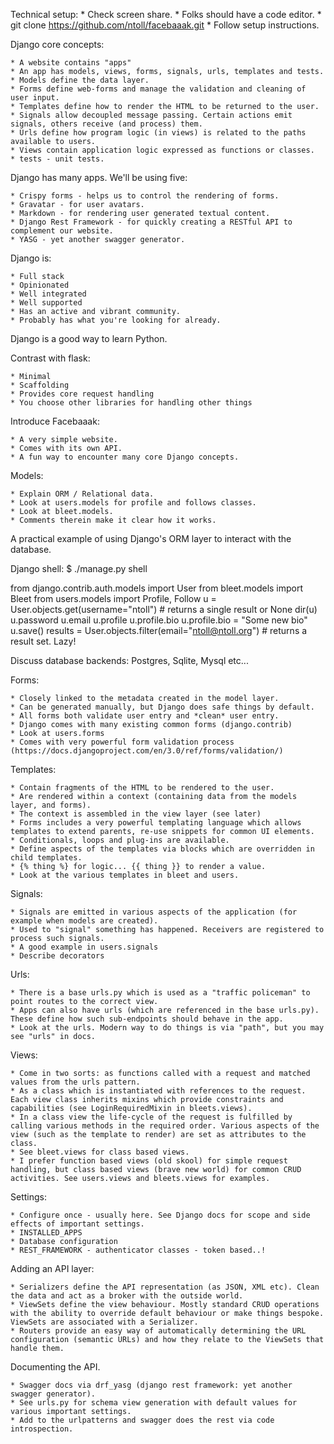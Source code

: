 Technical setup:
    * Check screen share.
    * Folks should have a code editor.
    * git clone https://github.com/ntoll/facebaaak.git
    * Follow setup instructions.

Django core concepts:

    * A website contains "apps"
    * An app has models, views, forms, signals, urls, templates and tests.
    * Models define the data layer.
    * Forms define web-forms and manage the validation and cleaning of user input.
    * Templates define how to render the HTML to be returned to the user.
    * Signals allow decoupled message passing. Certain actions emit signals, others receive (and process) them.
    * Urls define how program logic (in views) is related to the paths available to users.
    * Views contain application logic expressed as functions or classes.
    * tests - unit tests.

Django has many apps. We'll be using five:

    * Crispy forms - helps us to control the rendering of forms.
    * Gravatar - for user avatars.
    * Markdown - for rendering user generated textual content.
    * Django Rest Framework - for quickly creating a RESTful API to complement our website.
    * YASG - yet another swagger generator.

Django is:
    
    * Full stack
    * Opinionated
    * Well integrated
    * Well supported
    * Has an active and vibrant community.
    * Probably has what you're looking for already.

Django is a good way to learn Python.

Contrast with flask:

    * Minimal
    * Scaffolding
    * Provides core request handling
    * You choose other libraries for handling other things


Introduce Facebaaak:

    * A very simple website.
    * Comes with its own API.
    * A fun way to encounter many core Django concepts.


Models:

    * Explain ORM / Relational data.
    * Look at users.models for profile and follows classes.
    * Look at bleet.models.
    * Comments therein make it clear how it works.

A practical example of using Django's ORM layer to interact with the database.

Django shell:
    $ ./manage.py shell

from django.contrib.auth.models import User
from bleet.models import Bleet
from users.models import Profile, Follow
u = User.objects.get(username="ntoll")  # returns a single result or None
dir(u)
u.password
u.email
u.profile
u.profile.bio
u.profile.bio = "Some new bio"
u.save()
results = User.objects.filter(email="ntoll@ntoll.org")  # returns a result set. Lazy!

Discuss database backends: Postgres, Sqlite, Mysql etc...


Forms:

    * Closely linked to the metadata created in the model layer.
    * Can be generated manually, but Django does safe things by default.
    * All forms both validate user entry and *clean* user entry.
    * Django comes with many existing common forms (django.contrib)
    * Look at users.forms
    * Comes with very powerful form validation process (https://docs.djangoproject.com/en/3.0/ref/forms/validation/)


Templates:

    * Contain fragments of the HTML to be rendered to the user.
    * Are rendered within a context (containing data from the models layer, and forms).
    * The context is assembled in the view layer (see later)
    * Forms includes a very powerful templating language which allows templates to extend parents, re-use snippets for common UI elements.
    * Conditionals, loops and plug-ins are available.
    * Define aspects of the templates via blocks which are overridden in child templates.
    * {% thing %} for logic... {{ thing }} to render a value.
    * Look at the various templates in bleet and users.


Signals:

    * Signals are emitted in various aspects of the application (for example when models are created).
    * Used to "signal" something has happened. Receivers are registered to process such signals.
    * A good example in users.signals
    * Describe decorators

Urls:

    * There is a base urls.py which is used as a "traffic policeman" to point routes to the correct view.
    * Apps can also have urls (which are referenced in the base urls.py). These define how such sub-endpoints should behave in the app.
    * Look at the urls. Modern way to do things is via "path", but you may see "urls" in docs.


Views:

    * Come in two sorts: as functions called with a request and matched values from the urls pattern.
    * As a class which is instantiated with references to the request. Each view class inherits mixins which provide constraints and capabilities (see LoginRequiredMixin in bleets.views).
    * In a class view the life-cycle of the request is fulfilled by calling various methods in the required order. Various aspects of the view (such as the template to render) are set as attributes to the class.
    * See bleet.views for class based views.
    * I prefer function based views (old skool) for simple request handling, but class based views (brave new world) for common CRUD activities. See users.views and bleets.views for examples.

Settings:

    * Configure once - usually here. See Django docs for scope and side effects of important settings.
    * INSTALLED_APPS
    * Database configuration
    * REST_FRAMEWORK - authenticator classes - token based..!

Adding an API layer:

    * Serializers define the API representation (as JSON, XML etc). Clean the data and act as a broker with the outside world.
    * ViewSets define the view behaviour. Mostly standard CRUD operations with the ability to override default behaviour or make things bespoke. ViewSets are associated with a Serializer.
    * Routers provide an easy way of automatically determining the URL configuration (semantic URLs) and how they relate to the ViewSets that handle them.

Documenting the API.

    * Swagger docs via drf_yasg (django rest framework: yet another swagger generator).
    * See urls.py for schema view generation with default values for various important settings.
    * Add to the urlpatterns and swagger does the rest via code introspection.

